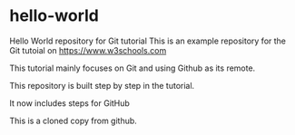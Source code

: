 # hello-world
Hello World repository for Git tutorial
This is an example repository for the Git tutoial on https://www.w3schools.com

This tutorial mainly focuses on Git and using Github as its remote.

This repository is built step by step in the tutorial.

It now includes steps for GitHub

This is a cloned copy from github.
